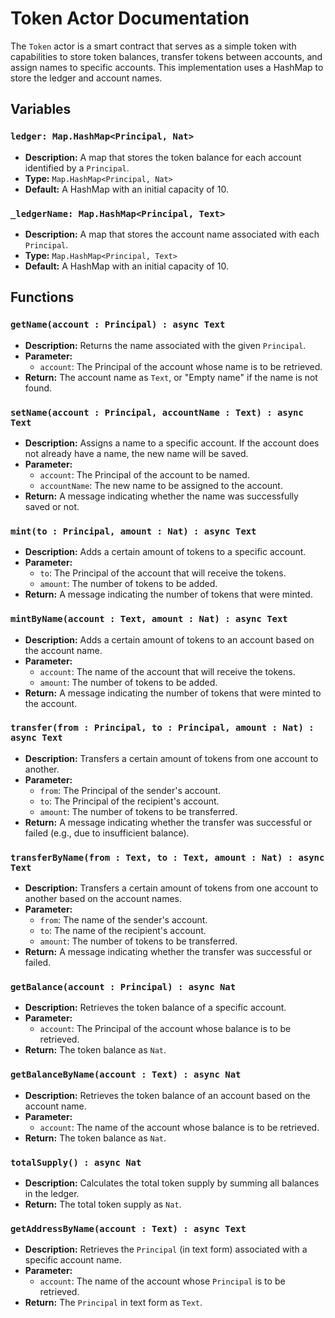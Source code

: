 # Token Actor Documentation

The `Token` actor is a smart contract that serves as a simple token with capabilities to store token balances, transfer tokens between accounts, and assign names to specific accounts. This implementation uses a HashMap to store the ledger and account names.

## Variables

### `ledger: Map.HashMap<Principal, Nat>`
- **Description:** A map that stores the token balance for each account identified by a `Principal`.
- **Type:** `Map.HashMap<Principal, Nat>`
- **Default:** A HashMap with an initial capacity of 10.

### `_ledgerName: Map.HashMap<Principal, Text>`
- **Description:** A map that stores the account name associated with each `Principal`.
- **Type:** `Map.HashMap<Principal, Text>`
- **Default:** A HashMap with an initial capacity of 10.

## Functions

### `getName(account : Principal) : async Text`
- **Description:** Returns the name associated with the given `Principal`.
- **Parameter:**
  - `account`: The Principal of the account whose name is to be retrieved.
- **Return:** The account name as `Text`, or "Empty name" if the name is not found.

### `setName(account : Principal, accountName : Text) : async Text`
- **Description:** Assigns a name to a specific account. If the account does not already have a name, the new name will be saved.
- **Parameter:**
  - `account`: The Principal of the account to be named.
  - `accountName`: The new name to be assigned to the account.
- **Return:** A message indicating whether the name was successfully saved or not.

### `mint(to : Principal, amount : Nat) : async Text`
- **Description:** Adds a certain amount of tokens to a specific account.
- **Parameter:**
  - `to`: The Principal of the account that will receive the tokens.
  - `amount`: The number of tokens to be added.
- **Return:** A message indicating the number of tokens that were minted.

### `mintByName(account : Text, amount : Nat) : async Text`
- **Description:** Adds a certain amount of tokens to an account based on the account name.
- **Parameter:**
  - `account`: The name of the account that will receive the tokens.
  - `amount`: The number of tokens to be added.
- **Return:** A message indicating the number of tokens that were minted to the account.

### `transfer(from : Principal, to : Principal, amount : Nat) : async Text`
- **Description:** Transfers a certain amount of tokens from one account to another.
- **Parameter:**
  - `from`: The Principal of the sender's account.
  - `to`: The Principal of the recipient's account.
  - `amount`: The number of tokens to be transferred.
- **Return:** A message indicating whether the transfer was successful or failed (e.g., due to insufficient balance).

### `transferByName(from : Text, to : Text, amount : Nat) : async Text`
- **Description:** Transfers a certain amount of tokens from one account to another based on the account names.
- **Parameter:**
  - `from`: The name of the sender's account.
  - `to`: The name of the recipient's account.
  - `amount`: The number of tokens to be transferred.
- **Return:** A message indicating whether the transfer was successful or failed.

### `getBalance(account : Principal) : async Nat`
- **Description:** Retrieves the token balance of a specific account.
- **Parameter:**
  - `account`: The Principal of the account whose balance is to be retrieved.
- **Return:** The token balance as `Nat`.

### `getBalanceByName(account : Text) : async Nat`
- **Description:** Retrieves the token balance of an account based on the account name.
- **Parameter:**
  - `account`: The name of the account whose balance is to be retrieved.
- **Return:** The token balance as `Nat`.

### `totalSupply() : async Nat`
- **Description:** Calculates the total token supply by summing all balances in the ledger.
- **Return:** The total token supply as `Nat`.

### `getAddressByName(account : Text) : async Text`
- **Description:** Retrieves the `Principal` (in text form) associated with a specific account name.
- **Parameter:**
  - `account`: The name of the account whose `Principal` is to be retrieved.
- **Return:** The `Principal` in text form as `Text`.
